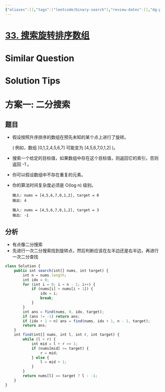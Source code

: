 ```yaml
---
{"aliases":[],"tags":["leetcode/binary-search"],"review-dates":[],"dg-publish":true,"difficulty":"medium","date-created":"2023-07-28-Fri, 6:36:15 pm","date-modified":"2023-07-28-Fri, 6:36:52 pm","permalink":"/programming/basic/leetcode/33. 搜索旋转排序数组/","dgPassFrontmatter":true}
---
```



# [33. 搜索旋转排序数组](https://leetcode.cn/problems/search-in-rotated-sorted-array/)

# Similar Question

# Solution Tips

# 方案一: 二分搜索

## 题目

- 假设按照升序排序的数组在预先未知的某个点上进行了旋转。

  ( 例如，数组 [0,1,2,4,5,6,7] 可能变为 [4,5,6,7,0,1,2] )。

- 搜索一个给定的目标值，如果数组中存在这个目标值，则返回它的索引，否则返回 -1 。
- 你可以假设数组中不存在重复的元素。
- 你的算法时间复杂度必须是 O(log n) 级别。

  ```
  输入: nums = [4,5,6,7,0,1,2], target = 0
  输出: 4
  
  输入: nums = [4,5,6,7,0,1,2], target = 3
  输出: -1
  ```

## 分析

- 有点像二分搜索
- 先进行一次二分搜索找到旋转点，然后判断应该在左半边还是右半边，再进行一次二分查找

```js
class Solution {
    public int search(int[] nums, int target) {
        int n = nums.length;
        int idx = 0;
        for (int i = 0; i < n - 1; i++) {
            if (nums[i] > nums[i + 1]) {
                idx = i;
                break;
            }
        }
        int ans = find(nums, 0, idx, target);
        if (ans != -1) return ans;
        if (idx + 1 < n) ans = find(nums, idx + 1, n - 1, target);
        return ans;
    }
    int find(int[] nums, int l, int r, int target) {
        while (l < r) {
            int mid = l + r >> 1;
            if (nums[mid] >= target) {
                r = mid;
            } else {
                l = mid + 1;
            }
        }
        return nums[l] == target ? l : -1;
    }
}
```

